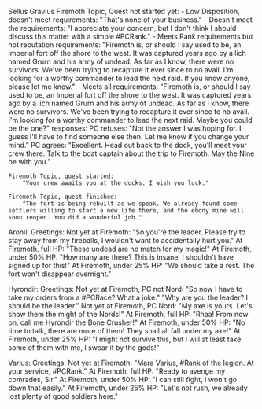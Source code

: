 
Sellus Gravius
    Firemoth Topic, Quest not started yet:
        - Low Disposition, doesn't meet requirements:
            "That's none of your business."
        - Doesn't meet the requirements:
            "I appreciate your concern, but I don't think I should discuss this matter with a simple #PCRank."
        - Meets Rank requirements but not reputation requirements:
            "Firemoth is, or should I say used to be, an Imperial fort off the shore to the west. It was captured years ago by a lich named Grurn and his army of undead. As far as I know, there were no survivors. We've been trying to recapture it ever since to no avail. I'm looking for a worthy commander to lead the next raid. If you know anyone, please let me know."
        - Meets all requirements:
            "Firemoth is, or should I say used to be, an Imperial fort off the shore to the west. It was captured years ago by a lich named Grurn and his army of undead. As far as I know, there were no survivors. We've been trying to recapture it ever since to no avail. I'm looking for a worthy commander to lead the next raid. Maybe you could be the one?"
                responses:
                    PC refuses:
                        "Not the answer I was hoping for. I guess I'll have to find someone else then. Let me know if you change your mind."
                    PC agrees:
                        "Excellent. Head out back to the dock, you'll meet your crew there. Talk to the boat captain about the trip to Firemoth. May the Nine be with you."



    Firemoth Topic, quest started:
        "Your crew awaits you at the docks. I wish you luck."

    Firemoth Topic, quest finished:
        "The fort is being rebuilt as we speak. We already found some settlers willing to start a new life there, and the ebony mine will soon reopen. You did a wonderful job."



Aronil:
    Greetings:
        Not yet at Firemoth:
            "So you're the leader. Please try to stay away from my fireballs, I wouldn't want to accidentally hurt you."
        At Firemoth, full HP:
            "These undead are no match for my magic!"
        At Firemoth, under 50% HP:
            "How many are there? This is insane, I shouldn't have signed up for this!"
        At Firemoth, under 25% HP:
            "We should take a rest. The fort won't disappear overnight."


Hyrondir:
    Greetings:
        Not yet at Firemoth, PC not Nord:
            "So now I have to take my orders from a #PCRace? What a joke."
            "Why are you the leader? I should be the leader."
        Not yet at Firemoth, PC Nord:
            "My axe is yours. Let's show them the might of the Nords!"
        At Firemoth, full HP:
            "Rhaa! From now on, call me Hyrondir the Bone Crusher!"
        At Firemoth, under 50% HP:
            "No time to talk, there are more of them! They shall all fall under my axe!"
        At Firemoth, under 25% HP:
            "I might not survive this, but I will at least take some of them with me, I swear it by the gods!"

Varius:
    Greetings:
        Not yet at Firemoth:
            "Mara Varius, #Rank of the legion. At your service, #PCRank."
        At Firemoth, full HP:
            "Ready to avenge my comrades, Sir."
        At Firemoth, under 50% HP:
            "I can still fight, I won't go down that easily."
        At Firemoth, under 25% HP:
            "Let's not rush, we already lost plenty of good soldiers here."
